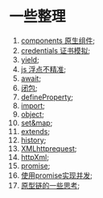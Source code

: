 # 一些整理

  1. [components 原生组件](http://blog.gdzhzdxf.cn:8500/cxj/webserver/es6/components);<br />
  2. [credentials 证书模拟](http://blog.gdzhzdxf.cn:8500/cxj/webserver/es6/credentials);<br />
  3. [yield](http://blog.gdzhzdxf.cn:8500/cxj/webserver/es6/yield);<br />
  4. [js 浮点不精准](http://blog.gdzhzdxf.cn:8500/cxj/webserver/es6/aboutFloat);<br />
  5. [await](http://blog.gdzhzdxf.cn:8500/cxj/webserver/es6/await);<br />
  6. [闭包](http://blog.gdzhzdxf.cn:8500/cxj/webserver/es6/bibao);<br />
  7. [defineProperty](http://blog.gdzhzdxf.cn:8500/cxj/webserver/es6/defineProperty);<br />
  8. [import](http://blog.gdzhzdxf.cn:8500/cxj/webserver/es6/import);<br />
  9. [object](http://blog.gdzhzdxf.cn:8500/cxj/webserver/es6/object);<br />
  10. [set&map](http://blog.gdzhzdxf.cn:8500/cxj/webserver/es6/set&map);<br />
  11. [extends](http://blog.gdzhzdxf.cn:8500/cxj/webserver/es6/extends);<br />
  12. [history](http://blog.gdzhzdxf.cn:8500/cxj/webserver/es6/history);<br />
  13. [XMLhttprequest](http://blog.gdzhzdxf.cn:8500/cxj/webserver/es6/httpXml/cookie.html);<br />
  14. [httpXml](http://blog.gdzhzdxf.cn:8500/cxj/webserver/es6/httpXml);<br />
  15. [promise](http://blog.gdzhzdxf.cn:8500/cxj/webserver/es6/promise);<br />
  16. [使用promise实现并发](http://blog.gdzhzdxf.cn:8500/cxj/webserver/es6/promiserace);<br />
  17. [原型链的一些思考](http://blog.gdzhzdxf.cn:8500/cxj/webserver/es6/prototype/test.html);<br />